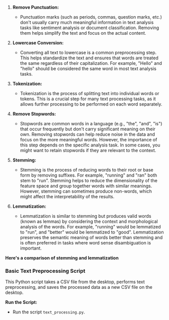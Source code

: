 

1. **Remove Punctuation:**
   - Punctuation marks (such as periods, commas, question marks, etc.) don't usually carry much meaningful information in text analysis tasks like sentiment analysis or document classification. Removing them helps simplify the text and focus on the actual content.

2. **Lowercase Conversion:**
   - Converting all text to lowercase is a common preprocessing step. This helps standardize the text and ensures that words are treated the same regardless of their capitalization. For example, "Hello" and "hello" should be considered the same word in most text analysis tasks.

3. **Tokenization:**
   - Tokenization is the process of splitting text into individual words or tokens. This is a crucial step for many text processing tasks, as it allows further processing to be performed on each word separately.

4. **Remove Stopwords:**
   - Stopwords are common words in a language (e.g., "the", "and", "is") that occur frequently but don't carry significant meaning on their own. Removing stopwords can help reduce noise in the data and focus on the more meaningful words. However, the importance of this step depends on the specific analysis task. In some cases, you might want to retain stopwords if they are relevant to the context.

5. **Stemming:**
   - Stemming is the process of reducing words to their root or base form by removing suffixes. For example, "running" and "ran" both stem to "run". Stemming helps to reduce the dimensionality of the feature space and group together words with similar meanings. However, stemming can sometimes produce non-words, which might affect the interpretability of the results.

6. **Lemmatization:**
   - Lemmatization is similar to stemming but produces valid words (known as lemmas) by considering the context and morphological analysis of the words. For example, "running" would be lemmatized to "run", and "better" would be lemmatized to "good". Lemmatization preserves the semantic meaning of words better than stemming and is often preferred in tasks where word sense disambiguation is important.

 **Here's a comparison of stemming and lemmatization**






### Basic Text Preprocessing Script

This Python script takes a CSV file from the desktop, performs text preprocessing, and saves the processed data as a new CSV file on the desktop.

**Run the Script:**
   - Run the script `text_processing.py`.





